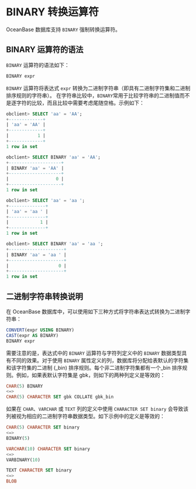 # BINARY 转换运算符

OceanBase 数据库支持 `BINARY` 强制转换运算符。

## BINARY 运算符的语法

`BINARY` 运算符的语法如下：

```sql
BINARY expr
```

`BINARY` 运算符将表达式 `expr` 转换为二进制字符串（即具有二进制字符集和二进制排序规则的字符串）。
在字符串比较中，`BINARY`常用于比较字符串的二进制值而不是逐字符的比较，而且比较中需要考虑尾随空格。示例如下：

```sql
obclient> SELECT 'aa' = 'AA';
+-------------+
| 'aa' = 'AA' |
+-------------+
|           1 |
+-------------+
1 row in set 

obclient> SELECT BINARY 'aa' = 'AA';
+--------------------+
| BINARY 'aa' = 'AA' |
+--------------------+
|                  0 |
+--------------------+
1 row in set 

obclient> SELECT 'aa' = 'aa ';
+--------------+
| 'aa' = 'aa ' |
+--------------+
|            1 |
+--------------+
1 row in set 

obclient> SELECT BINARY 'aa' = 'aa ';
+---------------------+
| BINARY 'aa' = 'aa ' |
+---------------------+
|                   0 |
+---------------------+
1 row in set
```

## 二进制字符串转换说明

在 OceanBase 数据库中，可以使用如下三种方式将字符串表达式转换为二进制字符串：

```sql
CONVERT(expr USING BINARY)
CAST(expr AS BINARY)
BINARY expr
```

需要注意的是，表达式中的 `BINARY` 运算符与字符列定义中的 `BINARY` 数据类型具有不同的效果。对于使用 `BINARY` 属性定义的列，数据库将分配给表默认的字符集和该字符集的二进制 (_bin) 排序规则。每个非二进制字符集都有一个_bin 排序规则。例如，如果表默认字符集是 gbk，则如下的两种列定义是等效的：

```sql
CHAR(5) BINARY
<=>
CHAR(5) CHARACTER SET gbk COLLATE gbk_bin
```

如果在 `CHAR`、`VARCHAR` 或 `TEXT` 列的定义中使用 `CHARACTER SET binary` 会导致该列被视为相应的二进制字符串数据类型。如下示例中的定义是等效的：

```sql
CHAR(5) CHARACTER SET binary
<=>
BINARY(5)

VARCHAR(10) CHARACTER SET binary
<=>
VARBINARY(10)

TEXT CHARACTER SET binary
<=>
BLOB
```

